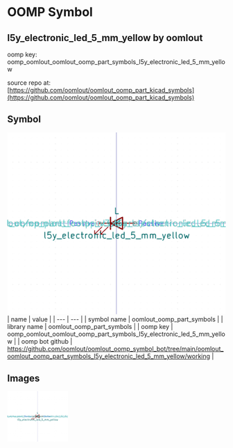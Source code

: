 # OOMP Symbol  
## l5y_electronic_led_5_mm_yellow  by oomlout  
  
oomp key: oomp_oomlout_oomlout_oomp_part_symbols_l5y_electronic_led_5_mm_yellow  
  
source repo at: [https://github.com/oomlout/oomlout_oomp_part_kicad_symbols](https://github.com/oomlout/oomlout_oomp_part_kicad_symbols)  
## Symbol  
  
[![working.png](working_600.png)](working.png)  
| name | value | 
| --- | --- | 
| symbol name | oomlout_oomp_part_symbols | 
| library name | oomlout_oomp_part_symbols | 
| oomp key | oomp_oomlout_oomlout_oomp_part_symbols_l5y_electronic_led_5_mm_yellow | 
| oomp bot github | https://github.com/oomlout/oomlout_oomp_symbol_bot/tree/main/oomlout_oomlout_oomp_part_symbols_l5y_electronic_led_5_mm_yellow/working | 
## Images  
  
[![working.png](working_140.png)](working.png)  

